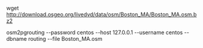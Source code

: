 
wget http://download.osgeo.org/livedvd/data/osm/Boston_MA/Boston_MA.osm.bz2



osm2pgrouting --password centos --host 127.0.0.1 --username centos --dbname routing --file Boston_MA.osm


